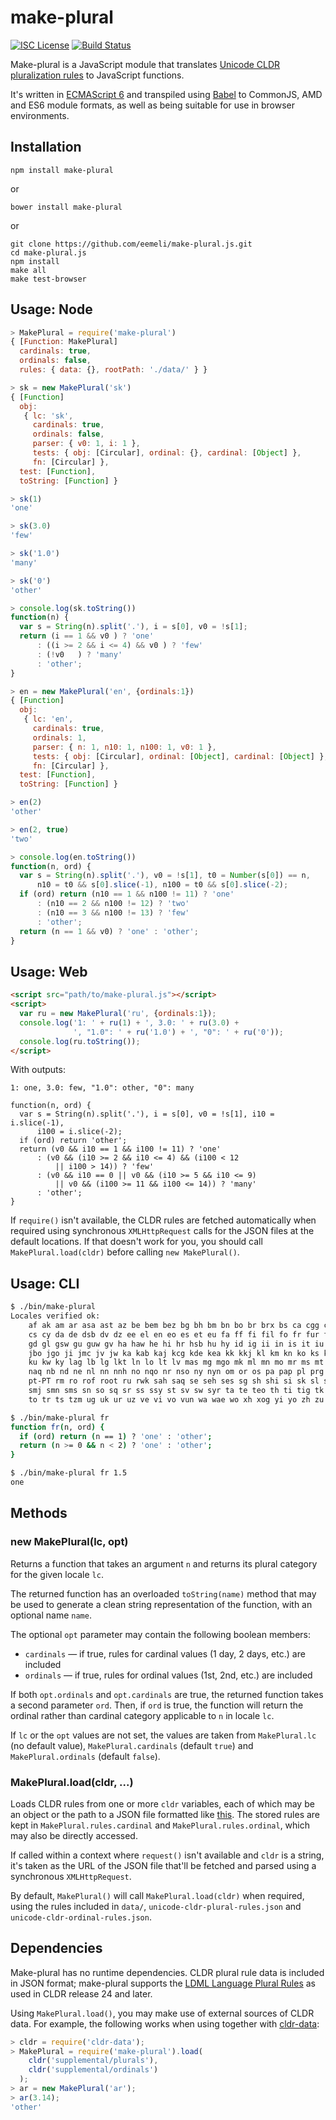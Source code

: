 make-plural
===========

[![ISC License](https://img.shields.io/npm/l/make-plural.svg)](http://en.wikipedia.org/wiki/ISC_license)
[![Build Status](https://travis-ci.org/eemeli/make-plural.js.svg?branch=master)](https://travis-ci.org/eemeli/make-plural.js)

Make-plural is a JavaScript module that translates [Unicode CLDR](http://cldr.unicode.org/)
[pluralization rules](http://www.unicode.org/cldr/charts/latest/supplemental/language_plural_rules.html)
to JavaScript functions.

It's written in [ECMAScript 6](https://people.mozilla.org/~jorendorff/es6-draft.html) and transpiled using [Babel](https://babeljs.io/) to CommonJS, AMD and ES6 module formats, as well as being suitable for use in browser environments.


## Installation

```
npm install make-plural
```
or
```
bower install make-plural
```
or
```
git clone https://github.com/eemeli/make-plural.js.git
cd make-plural.js
npm install
make all
make test-browser
```


## Usage: Node

```js
> MakePlural = require('make-plural')
{ [Function: MakePlural]
  cardinals: true,
  ordinals: false,
  rules: { data: {}, rootPath: './data/' } }

> sk = new MakePlural('sk')
{ [Function]
  obj: 
   { lc: 'sk',
     cardinals: true,
     ordinals: false,
     parser: { v0: 1, i: 1 },
     tests: { obj: [Circular], ordinal: {}, cardinal: [Object] },
     fn: [Circular] },
  test: [Function],
  toString: [Function] }

> sk(1)
'one'

> sk(3.0)
'few'

> sk('1.0')
'many'

> sk('0')
'other'

> console.log(sk.toString())
function(n) {
  var s = String(n).split('.'), i = s[0], v0 = !s[1];
  return (i == 1 && v0 ) ? 'one'
      : ((i >= 2 && i <= 4) && v0 ) ? 'few'
      : (!v0   ) ? 'many'
      : 'other';
}

> en = new MakePlural('en', {ordinals:1})
{ [Function]
  obj: 
   { lc: 'en',
     cardinals: true,
     ordinals: 1,
     parser: { n: 1, n10: 1, n100: 1, v0: 1 },
     tests: { obj: [Circular], ordinal: [Object], cardinal: [Object] },
     fn: [Circular] },
  test: [Function],
  toString: [Function] }

> en(2)
'other'

> en(2, true)
'two'

> console.log(en.toString())
function(n, ord) {
  var s = String(n).split('.'), v0 = !s[1], t0 = Number(s[0]) == n,
      n10 = t0 && s[0].slice(-1), n100 = t0 && s[0].slice(-2);
  if (ord) return (n10 == 1 && n100 != 11) ? 'one'
      : (n10 == 2 && n100 != 12) ? 'two'
      : (n10 == 3 && n100 != 13) ? 'few'
      : 'other';
  return (n == 1 && v0) ? 'one' : 'other';
}
```


## Usage: Web

```html
<script src="path/to/make-plural.js"></script>
<script>
  var ru = new MakePlural('ru', {ordinals:1});
  console.log('1: ' + ru(1) + ', 3.0: ' + ru(3.0) +
              ', "1.0": ' + ru('1.0') + ', "0": ' + ru('0'));
  console.log(ru.toString());
</script>
```
With outputs:
```
1: one, 3.0: few, "1.0": other, "0": many

function(n, ord) {
  var s = String(n).split('.'), i = s[0], v0 = !s[1], i10 = i.slice(-1),
      i100 = i.slice(-2);
  if (ord) return 'other';
  return (v0 && i10 == 1 && i100 != 11) ? 'one'
      : (v0 && (i10 >= 2 && i10 <= 4) && (i100 < 12
          || i100 > 14)) ? 'few'
      : (v0 && i10 == 0 || v0 && (i10 >= 5 && i10 <= 9)
          || v0 && (i100 >= 11 && i100 <= 14)) ? 'many'
      : 'other';
}
```

If `require()` isn't available, the CLDR rules are fetched automatically when
required using synchronous `XMLHttpRequest` calls for the JSON files at the
default locations. If that doesn't work for you, you should call
`MakePlural.load(cldr)` before calling `new MakePlural()`.


## Usage: CLI

```sh
$ ./bin/make-plural
Locales verified ok:
    af ak am ar asa ast az be bem bez bg bh bm bn bo br brx bs ca cgg chr ckb
    cs cy da de dsb dv dz ee el en eo es et eu fa ff fi fil fo fr fur fy ga
    gd gl gsw gu guw gv ha haw he hi hr hsb hu hy id ig ii in is it iu iw ja
    jbo jgo ji jmc jv jw ka kab kaj kcg kde kea kk kkj kl km kn ko ks ksb ksh
    ku kw ky lag lb lg lkt ln lo lt lv mas mg mgo mk ml mn mo mr ms mt my nah
    naq nb nd ne nl nn nnh no nqo nr nso ny nyn om or os pa pap pl prg ps pt
    pt-PT rm ro rof root ru rwk sah saq se seh ses sg sh shi si sk sl sma smi
    smj smn sms sn so sq sr ss ssy st sv sw syr ta te teo th ti tig tk tl tn
    to tr ts tzm ug uk ur uz ve vi vo vun wa wae wo xh xog yi yo zh zu

$ ./bin/make-plural fr
function fr(n, ord) {
  if (ord) return (n == 1) ? 'one' : 'other';
  return (n >= 0 && n < 2) ? 'one' : 'other';
}

$ ./bin/make-plural fr 1.5
one
```


## Methods

### new MakePlural(lc, opt)
Returns a function that takes an argument `n` and returns its plural category
for the given locale `lc`.

The returned function has an overloaded `toString(name)` method that may be
used to generate a clean string representation of the function, with an
optional name `name`.

The optional `opt` parameter may contain the following boolean members:
* `cardinals` — if true, rules for cardinal values (1 day, 2 days, etc.) are 
  included
* `ordinals` — if true, rules for ordinal values (1st, 2nd, etc.) are included

If both `opt.ordinals` and `opt.cardinals` are true, the returned function takes
a second parameter `ord`. Then, if `ord` is true, the function will return the
ordinal rather than cardinal category applicable to `n` in locale `lc`.

If `lc` or the `opt` values are not set, the values are taken from
`MakePlural.lc` (no default value), `MakePlural.cardinals` (default `true`) and
`MakePlural.ordinals` (default `false`).


### MakePlural.load(cldr, ...)
Loads CLDR rules from one or more `cldr` variables, each of which may be an
object or the path to a JSON file formatted like
[this](http://www.unicode.org/repos/cldr-aux/json/26/supplemental/plurals.json).
The stored rules are kept in `MakePlural.rules.cardinal` and
`MakePlural.rules.ordinal`, which may also be directly accessed.

If called within a context where `request()` isn't available and `cldr` is a
string, it's taken as the URL of the JSON file that'll be fetched and parsed
using a synchronous `XMLHttpRequest`.

By default, `MakePlural()` will call `MakePlural.load(cldr)` when required,
using the rules included in `data/`, `unicode-cldr-plural-rules.json` and
`unicode-cldr-ordinal-rules.json`.


## Dependencies

Make-plural has no runtime dependencies. CLDR plural rule data is included in
JSON format; make-plural supports the
[LDML Language Plural Rules](http://unicode.org/reports/tr35/tr35-numbers.html#Language_Plural_Rules)
as used in CLDR release 24 and later.

Using `MakePlural.load()`, you may make use of external sources of CLDR data.
For example, the following works when using together with
[cldr-data](https://www.npmjs.org/package/cldr-data):
```js
> cldr = require('cldr-data');
> MakePlural = require('make-plural').load(
    cldr('supplemental/plurals'),
    cldr('supplemental/ordinals')
  );
> ar = new MakePlural('ar');
> ar(3.14);
'other'
```
